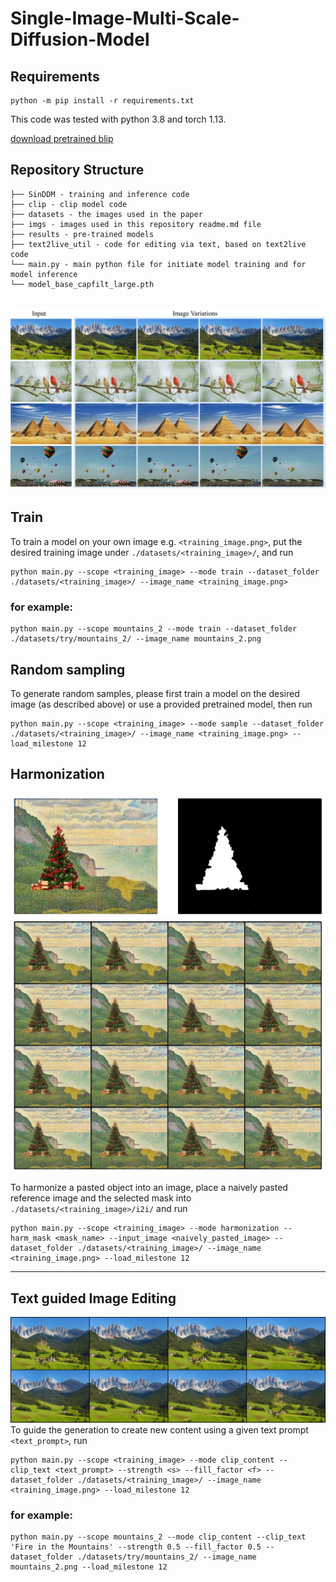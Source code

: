 # Single-Image-Multi-Scale-Diffusion-Model

## Requirements
    python -m pip install -r requirements.txt
This code was tested with python 3.8 and torch 1.13.

[download pretrained blip](https://huggingface.co/Rookiehan/BLIP/blob/90e62d0d810aa28a0a88d8afef82f4735c6ae39c/model_base_capfilt_large.pth)



## Repository Structure 
```
├── SinDDM - training and inference code   
├── clip - clip model code
├── datasets - the images used in the paper
├── imgs - images used in this repository readme.md file
├── results - pre-trained models 
├── text2live_util - code for editing via text, based on text2live code 
└── main.py - main python file for initiate model training and for model inference
└── model_base_capfilt_large.pth
```


![](imgs/gen_examples.png)
---
## Train
To train a model on your own image e.g. `<training_image.png>`, put the desired training image under `./datasets/<training_image>/`, and run
```
python main.py --scope <training_image> --mode train --dataset_folder ./datasets/<training_image>/ --image_name <training_image.png>
```

### for example:
```
python main.py --scope mountains_2 --mode train --dataset_folder ./datasets/try/mountains_2/ --image_name mountains_2.png
```

  
## Random sampling
To generate random samples, please first train a model on the desired image (as described above) or use a provided pretrained model, then run 
```
python main.py --scope <training_image> --mode sample --dataset_folder ./datasets/<training_image>/ --image_name <training_image.png> --load_milestone 12
```

    
## Harmonization
![](imgs/harmonization.png)


To harmonize a pasted object into an image, place a naively pasted reference image and the selected mask into `./datasets/<training_image>/i2i/` and run
```
python main.py --scope <training_image> --mode harmonization --harm_mask <mask_name> --input_image <naively_pasted_image> --dataset_folder ./datasets/<training_image>/ --image_name <training_image.png> --load_milestone 12
```

---
## Text guided Image Editing
![](imgs/editing.png)
To guide the generation to create new content using a given text prompt `<text_prompt>`, run 
```
python main.py --scope <training_image> --mode clip_content --clip_text <text_prompt> --strength <s> --fill_factor <f> --dataset_folder ./datasets/<training_image>/ --image_name <training_image.png> --load_milestone 12
```
 
### for example:
```
python main.py --scope mountains_2 --mode clip_content --clip_text 'Fire in the Mountains' --strength 0.5 --fill_factor 0.5 --dataset_folder ./datasets/try/mountains_2/ --image_name mountains_2.png --load_milestone 12
```
